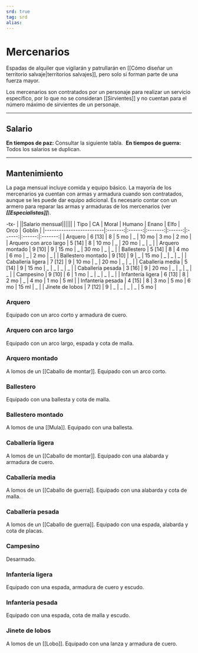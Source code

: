 ```yaml
---
srd: true
tag: srd
alias: 
---
```

# Mercenarios

Espadas de alquiler que vigilarán y patrullarán en [[Cómo diseñar un territorio salvaje|territorios salvajes]], pero solo si forman parte de una fuerza mayor. 

Los mercenarios son contratados por un personaje para realizar un servicio específico, por lo que no se consideran [[Sirvientes]] y no cuentan para el número máximo de sirvientes de un personaje.

---
## Salario 

**En tiempos de paz:** Consultar la siguiente tabla. 
**En tiempos de guerra:** Todos los salarios se duplican. 

---
## Mantenimiento 

La paga mensual incluye comida y equipo básico. La mayoría de los mercenarios ya cuentan con armas y armadura cuando son contratados, aunque se les puede dar equipo adicional. Es necesario contar con un armero para reparar las armas y armaduras de los mercenarios (ver **_[[Especialistas]]_**).

-tx-
| ||Salario mensual||||||
| Tipo                    |   CA    | Moral  | Humano  | Enano  |  Elfo  |  Orco  | Goblin  |
|-------------------------|:-------:|:------:|:-------:|:------:|:------:|:------:|:-------:|
| Arquero                 | 6 [13]  |   8    |  5 mo   |   _    | 10 mo  |  3 mo  |  2 mo   |
| Arquero con arco largo  | 5 [14]  |   8    |  10 mo  |   _    | 20 mo  |   _    |    _    |
| Arquero montado         | 9 [10]  |   9    |  15 mo  |   _    | 30 mo  |   _    |    _    |
| Ballestero              | 5 [14]  |   8    |  4 mo   |  6 mo  |   _    |  2 mo  |    _    |
| Ballestero montado      | 9 [10]  |   9    |    _    | 15 mo  |   _    |   _    |    _    |
| Caballería ligera       | 7 [12]  |   9    |  10 mo  |   _    | 20 mo  |   _    |    _    |
| Caballería media        | 5 [14]  |   9    |  15 mo  |   _    |   _    |   _    |    _    |
| Caballería pesada       | 3 [16]  |   9    |  20 mo  |   _    |   _    |   _    |    _    |
| Campesino               | 9 [10]  |   6    |  1 mo   |   _    |   _    |   _    |    _    |
| Infantería ligera       | 6 [13]  |   8    |  2 mo   |   _    |  4 mo  |  1 mo  |  5 ml   |
| Infantería pesada       | 4 [15]  |   8    |  3 mo   |  5 mo  |  6 mo  | 15 ml  |    _    |
| Jinete de lobos         | 7 [12]  |   9    |    _    |   _    |   _    |   _    |  5 mo   |

### Arquero 

Equipado con un arco corto y armadura de cuero. 

### Arquero con arco largo 

Equipado con un arco largo, espada y cota de malla. 

### Arquero montado 

A lomos de un [[Caballo de montar]]. Equipado con un arco corto. 

### Ballestero 

Equipado con una ballesta y cota de malla. 

### Ballestero montado 

A lomos de una [[Mula]]. Equipado con una ballesta. 

### Caballería ligera 

A lomos de un [[Caballo de montar]]. Equipado con una alabarda y armadura de cuero.

### Caballería media 

A lomos de un [[Caballo de guerra]]. Equipado con una alabarda y cota de malla. 

### Caballería pesada 

A lomos de un [[Caballo de guerra]]. Equipado con una espada, alabarda y cota de placas. 

### Campesino 

Desarmado. 

### Infantería ligera 

Equipado con una espada, armadura de cuero y escudo. 

### Infantería pesada 

Equipado con una espada, cota de malla y escudo. 

### Jinete de lobos 

A lomos de un [[Lobo]]. Equipado con una lanza y armadura de cuero.